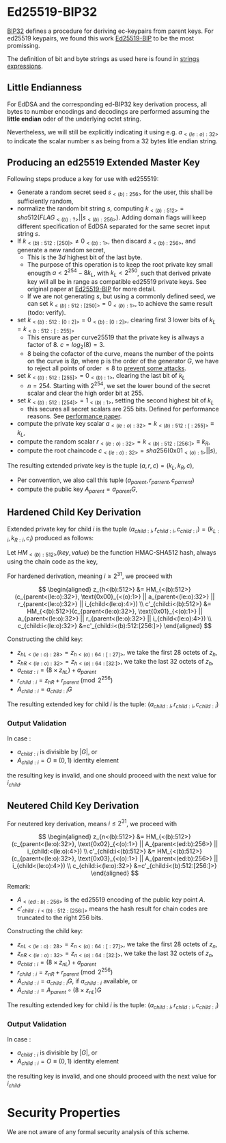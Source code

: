 # Ed25519-BIP32
[BIP32](https://github.com/bitcoin/bips/blob/master/bip-0032.mediawiki) defines a procedure for deriving ec-keypairs from parent keys. For ed25519 keypairs, we found this work [Ed25519-BIP](https://input-output-hk.github.io/adrestia/static/Ed25519_BIP.pdf) to be the most promissing.

The definition of bit and byte strings as used here is found in [strings expressions](./conv-ser-enc.md).

## Little Endianness
For EdDSA and the corresponding ed-BIP32 key derivation process, all bytes to number encodings and decodings are performed assuming the __little endian__ oder of the underlying octet string.

Nevertheless, we will still be explicitly indicating it using e.g. $a_{<(le:o):32>}$ to indicate the scalar number $s$ as being from a $32$ bytes litle endian string. 

## Producing an ed25519 Extended Master Key
Following steps produce a key for use with ed255519:
- Generate a random secret seed $s_{<(b):256>}$ for the user, this shall be sufficiently random,
- normalize the random bit string $s$, computing $k_{<(b):512>} = sha512(FLAG_{<(b):?>} || s_{<(b):256>})$. Adding domain flags will keep different specification of EdDSA separated for the same secret input string $s$.
- If $k_{<(b):512:[250]>}\ne0_{<(b):1>}$, then discard $s_{<(b):256>}$, and generate a new random secret,
  - This is the $3d$ highest bit of the last byte.
  - The purpose of this operation is to keep the root private key small enougth $a \lt 2^{254} -8k_L$, with $k_L \lt 2^{250}$, such that derived private key will all be in range as compatible ed25519 private keys. See original paper at [Ed25519-BIP](https://input-output-hk.github.io/adrestia/static/Ed25519_BIP.pdf) for more detail.
  - If we are not generating $s$, but using a commonly defined seed, we can set $k_{<(b):512:[250]>}=0_{<(b):1>}$, to achieve the same result (todo: verify).
- set $k_{<(b):512:[0:2]>}=0_{<(b):[0:2]>}$, clearing first 3 lower bits of $k_L = k_{<b:512:[:255]>}$
  - This ensure as per curve25519 that the private key is allways a factor of 8. $c = log_2(8) = 3$.
  - $8$ being the cofactor of the curve, means the number of the points on the curve is $8p$, where p is the order of the generator $G$, we have to reject all points of order $\le 8$ to [prevent some attacks](https://crypto.stackexchange.com/questions/12425/why-are-the-lower-3-bits-of-curve25519-ed25519-secret-keys-cleared-during-creati).
- set $k_{<(b):512:[255]>}=0_{<(b):1>}$, clearing the last bit of $k_L$
  - $n = 254$. Starting with $2^{254}$, we set the lower bound of the secret scalar and clear the high order bit at $255$.
- set $k_{<(b):512:[254]>}=1_{<(b):1>}$, setting the second highest bit of $k_L$
  - this secures all secret scalars are $255$ bits. Defined for performance reasons. See [performance paper](https://www.iacr.org/cryptodb/archive/2006/PKC/3351/3351.pdf).
- compute the private key scalar $a_{<(le:o):32>} = k_{<(b):512:[:255]>} \equiv k_L$,
- compute the random scalar $r_{<(le:o):32>} = k_{<(b):512:[256:]>} \equiv k_R$,
- compute the root chaincode $c_{<(le:o):32>} = sha256(\text{0x01}_{<(o):1>}||s)$,

The resulting extended private key is the tuple $(a, r, c) = (k_L, k_R, c)$,
- Per convention, we also call this tuple $(a_{parent},r_{parrent},c_{parrent})$
- compute the public key $A_{parent} = a_{parent}G$,

## Hardened Child Key Derivation
Extended private key for child $i$ is the tuple $(a_{child:i},r_{child:i},c_{child:i}) = (k_{L:i}, k_{R:i}, c_i)$ produced as follows:

Let $HM_{<(b):512>}(key,value)$ be the function HMAC-SHA512 hash, always using the chain code as the key,

For hardened derivation, meaning $i \ge 2^{31}$, we proceed with

$$
\begin{aligned}
z_{h<(b):512>} &= HM_{<(b):512>}(c_{parent<(le:o):32>}, \text{0x00}_{<(o):1>} || a_{parent<(le:o):32>} || r_{parent<(le:o):32>} || i_{child<(le:o):4>})
\\
c'_{child:i<(b):512>} &= HM_{<(b):512>}(c_{parent<(le:o):32>}, \text{0x01}_{<(o):1>} || a_{parent<(le:o):32>} || r_{parent<(le:o):32>} || i_{child<(le:o):4>})
\\
c_{child:i<(le:o):32>} &=c'_{child:i<(b):512:[256:]>}
\end{aligned}
$$

Constructing the child key:
- $z_{hL<(le:o):28>} = z_{h<(o):64:[:27]>}$, we take the first $28$ octets of $z_h$,
- $z_{hR<(le:o):32>} = z_{h<(o):64:[32:]>}$, we take the last $32$ octets of $z_h$,
- $a_{child:i} = (8 \times z_{hL}) + a_{parent}$
- $r_{child:i} = z_{hR} + r_{parent } \pmod {2^{256}}$
- $A_{child:i} = a_{child:i}G$

The resulting extended key for child $i$ is the tuple: $(a_{child:i},r_{child:i},c_{child:i})$

### Output Validation
In case :
- $a_{child:i}$ is divisible by $|G|$, or
- $A_{child:i} = O \equiv (0, 1) \text{ identity element}$

the resulting key is invalid, and one should proceed with the next value for $i_{child}$.

## Neutered Child Key Derivation
For neutered key derivation, means $i \le 2^{31}$, we proceed with

$$
\begin{aligned}
z_{n<(b):512>} &= HM_{<(b):512>}(c_{parent<(le:o):32>}, \text{0x02}_{<(o):1>} || A_{parent<(ed:b):256>} || i_{child:<(le:o):4>})
\\
c'_{child:i<(b):512>} &= HM_{<(b):512>}(c_{parent<(le:o):32>}, \text{0x03}_{<(o):1>} || A_{parent<(ed:b):256>} || i_{child<(le:o):4>})
\\
c_{child:i<(le:o):32>} &=c'_{child:i<(b):512:[256:]>}
\end{aligned}
$$

Remark:
- $A_{<(ed:b):256>}$ is the ed25519 encoding of the public key point $A$.
- $c'_{child:i<(b):512:[256:]>}$ means the hash result for chain codes are truncated to the right 256 bits.

Constructing the child key:
- $z_{nL<(le:o):28>} = z_{n<(o):64:[:27]>}$, we take the first $28$ octets of $z_n$,
- $z_{nR<(le:o):32>} = z_{n<(o):64:[32:]>}$, we take the last $32$ octets of $z_n$,
- $a_{child:i} = (8 \times z_{nL}) + a_{parent}$
- $r_{child:i} = z_{nR} + r_{parent} \pmod {2^{256}}$
- $A_{child:i} = a_{child:i}G$, if $a_{child:i}$ available, or
- $A_{child:i} = A_{parent} \circ (8 \times z_{nL})G$

The resulting extended key for child $i$ is the tuple: $(a_{child:i},r_{child:i},c_{child:i})$

### Output Validation
In case :
- $a_{child:i}$ is divisible by $|G|$, or
- $A_{child:i} = O \equiv (0, 1) \text{ identity element}$

the resulting key is invalid, and one should proceed with the next value for $i_{child}$.

# Security Properties
We are not aware of any formal security analysis of this scheme.